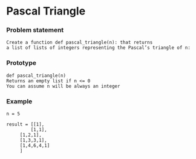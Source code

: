 # Pascal Triangle

### Problem statement
    Create a function def pascal_triangle(n): that returns
    a list of lists of integers representing the Pascal’s triangle of n:

### Prototype
    def pascal_triangle(n)
    Returns an empty list if n <= 0
    You can assume n will be always an integer

### Example
    n = 5

    result = [[1],
    	     [1,1],
	     [1,2,1],
	     [1,3,3,1],
	     [1,4,6,4,1]
	     ]

